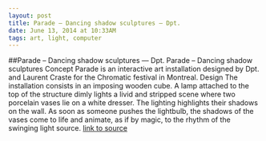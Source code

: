 ```yaml
---
layout: post
title: Parade – Dancing shadow sculptures — Dpt.
date: June 13, 2014 at 10:33AM
tags: art, light, computer
---
```

##Parade – Dancing shadow sculptures — Dpt.
Parade – Dancing shadow sculptures
Concept
Parade is an interactive art installation designed by Dpt. and Laurent Craste for the Chromatic festival in Montreal.
Design
The installation consists in an imposing wooden cube. A lamp attached to the top of the structure dimly lights a livid and stripped scene where two porcelain vases lie on a white dresser. The lighting highlights their shadows on the wall. As soon as someone pushes the lightbulb, the shadows of the vases come to life and animate, as if by magic, to the rhythm of the swinging light source.
[link to source](http://ift.tt/U0YU8Q) 
